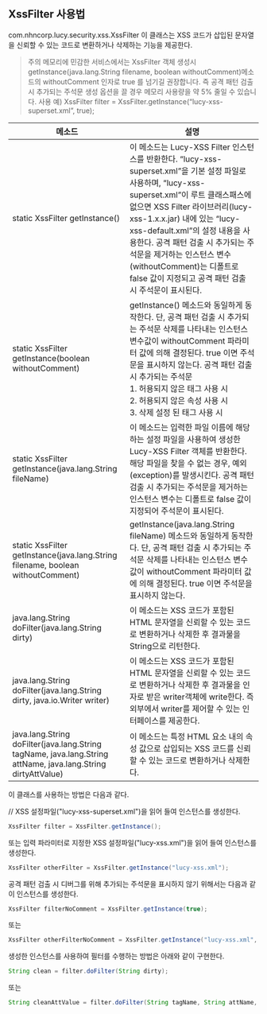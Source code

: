 ## XssFilter 사용법
com.nhncorp.lucy.security.xss.XssFilter 이 클래스는 XSS 코드가 삽입된 문자열을 신뢰할 수 있는 코드로 변환하거나 삭제하는 기능을 제공한다.

 > 주의
메모리에 민감한 서비스에서는 XssFilter 객체 생성시 getInstance(java.lang.String filename, boolean withoutComment)메소드의 withoutComment 인자로 true 를 넘기길 권장합니다. 즉 공격 패턴 검출 시 추가되는 주석문 생성 옵션을 끌 경우 메모리 사용량을 약 5% 줄일 수 있습니다. 
사용 예) XssFilter filter = XssFilter.getInstance(“lucy-xss-superset.xml”, true);
 
| 메소드                                             |설명 |
|-------------------------|--------------------------------|
|static XssFilter getInstance()|이 메소드는 Lucy-XSS Filter 인스턴스를 반환한다. “lucy-xss-superset.xml”을 기본 설정 파일로 사용하며, “lucy-xss-superset.xml”이 루트 클래스패스에 없으면 XSS Filter 라이브러리(lucy-xss-1.x.x.jar) 내에 있는 “lucy-xss-default.xml”의 설정 내용을 사용한다. 공격 패턴 검출 시 추가되는 주석문을 제거하는 인스턴스 변수(withoutComment)는 디폴트로 false 값이 지정되고 공격 패턴 검출 시 주석문이 표시된다.|
|static XssFilter getInstance(boolean withoutComment)|getInstance() 메소드와 동일하게 동작한다. 단, 공격 패턴 검출 시 추가되는 주석문 삭제를 나타내는 인스턴스 변수값이 withoutComment 파라미터 값에 의해 결정된다. true 이면 주석문을 표시하지 않는다. 공격 패턴 검출 시 추가되는 주석문  <br> 1. 허용되지 않은 태그 사용 시 <!-- Not Allowed Tag Filtered --> <br> 2. 허용되지 않은 속성 사용 시 <!-- Not Allowed Attribute Filtered --> <br> 3. 삭제 설정 된 태그 사용 시  <!-- Removed Tag Filtered ( 삭제 된 태그 ) -->|
|static XssFilter getInstance(java.lang.String fileName)|이 메소드는 입력한 파일 이름에 해당하는 설정 파일을 사용하여 생성한 Lucy-XSS Filter 객체를 반환한다. 해당 파일을 찾을 수 없는 경우, 예외(exception)를 발생시킨다. 공격 패턴 검출 시 추가되는 주석문을 제거하는 인스턴스 변수는 디폴트로 false 값이 지정되어 주석문이 표시된다.|
|static XssFilter getInstance(java.lang.String filename, boolean withoutComment)|getInstance(java.lang.String fileName) 메소드와 동일하게 동작한다. 단, 공격 패턴 검출 시 추가되는 주석문 삭제를 나타내는 인스턴스 변수값이 withoutComment 파라미터 값에 의해 결정된다. true 이면 주석문을 표시하지 않는다.|
|java.lang.String doFilter(java.lang.String dirty)|이 메소드는 XSS 코드가 포함된 HTML 문자열을 신뢰할 수 있는 코드로 변환하거나 삭제한 후 결과물을 String으로 리턴한다.|
|java.lang.String doFilter(java.lang.String dirty, java.io.Writer writer)|이 메소드는 XSS 코드가 포함된 HTML 문자열을 신뢰할 수 있는 코드로 변환하거나 삭제한 후 결과물을 인자로 받은 writer객체에 write한다. 즉 외부에서 writer를 제어할 수 있는 인터페이스를 제공한다.|
|java.lang.String doFilter(java.lang.String tagName, java.lang.String attName, java.lang.String dirtyAttValue)|이 메소드는 특정 HTML 요소 내의 속성 값으로 삽입되는 XSS 코드를 신뢰할 수 있는 코드로 변환하거나 삭제한다.|



이 클래스를 사용하는 방법은 다음과 같다. 

// XSS 설정파일("lucy-xss-superset.xml")을 읽어 들여 인스턴스를 생성한다.

```java
XssFilter filter = XssFilter.getInstance();
```

또는 입력 파라미터로 지정한 XSS 설정파일("lucy-xss.xml")을 읽어 들여 인스턴스를 생성한다.

```java
XssFilter otherFilter = XssFilter.getInstance("lucy-xss.xml");
```

공격 패턴 검출 시 디버그를 위해 추가되는 주석문을 표시하지 않기 위해서는 다음과 같이 인스턴스를 생성한다. 

```java
XssFilter filterNoComment = XssFilter.getInstance(true);
```

또는 

```java
XssFilter otherFilterNoComment = XssFilter.getInstance("lucy-xss.xml", true);
```

생성한 인스턴스를 사용하여 필터를 수행하는 방법은 아래와 같이 구현한다. 

```java
String clean = filter.doFilter(String dirty);
```

또는

```java
String cleanAttValue = filter.doFilter(String tagName, String attName, String dirtyAttValue);
```
